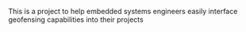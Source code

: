 This is a project to help embedded systems engineers easily interface geofensing capabilities into their projects